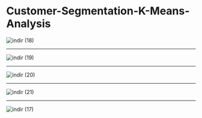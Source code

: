 # Customer-Segmentation-K-Means-Analysis
![indir (18)](https://user-images.githubusercontent.com/97463861/210103564-7f64a2b4-8bd8-4ba7-b515-f75969a867e5.png)

<hr>

![indir (19)](https://user-images.githubusercontent.com/97463861/210103553-c1e86507-76f9-479f-ab1a-b51fa289409c.png)

<hr>

![indir (20)](https://user-images.githubusercontent.com/97463861/210103556-bd970dd5-802c-44a9-8094-58d8afea61b5.png)

<hr>

![indir (21)](https://user-images.githubusercontent.com/97463861/210103558-026e3f8d-7a79-460f-ac2d-6f4b66534d18.png)

<hr>

![indir (17)](https://user-images.githubusercontent.com/97463861/210103562-ec3c3437-03f3-408d-abf9-7aee1f5b6b59.png)
